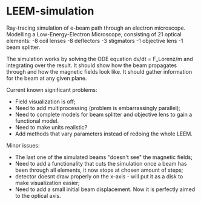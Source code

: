 # LEEM-simulation
Ray-tracing simulation of e-beam path through an electron microscope. 
Modelling a Low-Energy-Electron Microscope, consisting of 21 optical elements:
  -8 coil lenses
  -8 deflectors
  -3 stigmators
  -1 objective lens
  -1 beam splitter.
  
The simulation works by solving the ODE equation dv/dt = F_Lorenz/m and integrating over the result. It should show how the beam propagates through and how the magnetic fields look like. It should gather information for the beam at any given plane. 
  
Current known significant problems:
  - Field visualization is off;
  - Need to add multiprocessing (problem is embarrassingly parallel);
  - Need to complete models for beam splitter and objective lens to gain a functional model.
  - Need to make units realistic?
  - Add methods that vary parameters instead of redoing the whole LEEM.
    
Minor issues:
  - The last one of the simulated beams "doesn't see" the magnetic fields;
  - Need to add a functionality that cuts the simulation once a beam has been through all elements, it now stops at chosen amount of steps;
  - detector doesnt draw properly on the x-axis - will put it as a disk to make visualization easier;
  - Need to add a small initial beam displacement. Now it is perfectly aimed to the optical axis.
